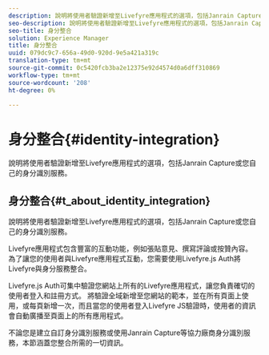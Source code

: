 ```yaml
---
description: 說明將使用者驗證新增至Livefyre應用程式的選項，包括Janrain Capture或您自己的身分識別服務。
seo-description: 說明將使用者驗證新增至Livefyre應用程式的選項，包括Janrain Capture或您自己的身分識別服務。
seo-title: 身分整合
solution: Experience Manager
title: 身分整合
uuid: 079dc9c7-656a-49d0-920d-9e5a421a319c
translation-type: tm+mt
source-git-commit: 0c5420fcb3ba2e12375e92d4574d0a6dff310869
workflow-type: tm+mt
source-wordcount: '208'
ht-degree: 0%

---
```



# 身分整合{#identity-integration}

說明將使用者驗證新增至Livefyre應用程式的選項，包括Janrain Capture或您自己的身分識別服務。

## 身分整合{#t_about_identity_integration}

說明將使用者驗證新增至Livefyre應用程式的選項，包括Janrain Capture或您自己的身分識別服務。

Livefyre應用程式包含豐富的互動功能，例如張貼意見、撰寫評論或按贊內容。 為了讓您的使用者與Livefyre應用程式互動，您需要使用Livefyre.js Auth將Livefyre與身分服務整合。

Livefyre.js Auth可集中驗證您網站上所有的Livefyre應用程式，讓您負責確切的使用者登入和註冊方式。 將驗證全域新增至您網站的範本，並在所有頁面上使用，或每頁新增一次，而且當您的使用者登入Livefyre JS驗證時，使用者的資訊會自動廣播至頁面上的所有應用程式。

不論您是建立自訂身分識別服務或使用Janrain Capture等協力廠商身分識別服務，本節涵蓋您整合所需的一切資訊。
